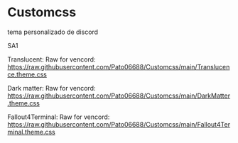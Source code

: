 # Customcss
tema personalizado de discord

SA1

Translucent:
Raw for vencord: https://raw.githubusercontent.com/Pato06688/Customcss/main/Translucence.theme.css

Dark matter:
Raw for vencord: https://raw.githubusercontent.com/Pato06688/Customcss/main/DarkMatter.theme.css

Fallout4Terminal:
Raw for vencord: https://raw.githubusercontent.com/Pato06688/Customcss/main/Fallout4Terminal.theme.css
